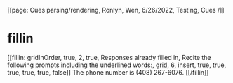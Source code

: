 [[page: Cues parsing/rendering, Ronlyn, Wen, 6/26/2022, Testing, Cues /]]
# fillin
[[fillin: gridInOrder, true, 2, true, Responses already filled in, Recite the following prompts including the underlined words:, grid, 6, insert, true, true, true, true, true, false]]
The phone number is (408) 267-6076.
[[/fillin]]